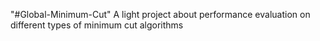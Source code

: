 "#Global-Minimum-Cut" 
A light project about performance evaluation on different types of minimum cut algorithms
